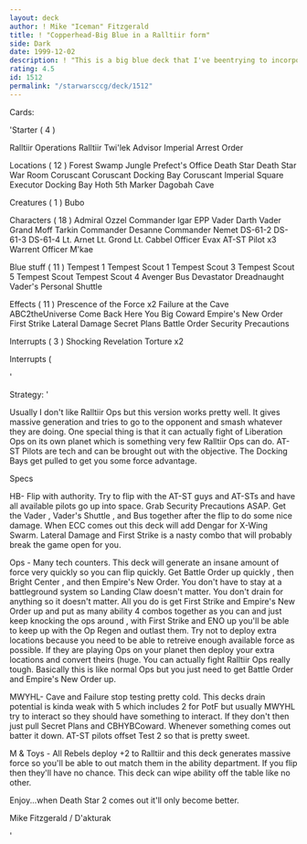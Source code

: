 ```yaml
---
layout: deck
author: ! Mike "Iceman" Fitzgerald
title: ! "Copperhead-Big Blue in a Ralltiir form"
side: Dark
date: 1999-12-02
description: ! "This is a big blue deck that I've beentrying to incorporate into various objectives and fits nicely with Ralltiir Operations."
rating: 4.5
id: 1512
permalink: "/starwarsccg/deck/1512"
---
```

Cards: 

'Starter  ( 4 )

Ralltiir Operations
Ralltiir
Twi'lek Advisor
Imperial Arrest Order

Locations  ( 12 )
 Forest
 Swamp
 Jungle
 Prefect's Office
Death Star
Death Star  War Room
Coruscant
Coruscant  Docking Bay
Coruscant  Imperial Square
Executor  Docking Bay
Hoth  5th Marker
Dagobah  Cave

Creatures  ( 1 )
Bubo

Characters  ( 18 )
Admiral Ozzel
Commander Igar
EPP Vader
Darth Vader
Grand Moff Tarkin
Commander Desanne
Commander Nemet
DS-61-2
DS-61-3
DS-61-4
Lt. Arnet
Lt. Grond
Lt. Cabbel
Officer Evax
AT-ST Pilot x3
Warrent Officer M'kae

Blue stuff  ( 11 )
Tempest 1
Tempest Scout 1
Tempest Scout 3
Tempest Scout 5
Tempest Scout
Tempest Scout 4
Avenger
Bus
Devastator
Dreadnaught
Vader's Personal Shuttle

Effects  ( 11 )
Prescence of the Force x2
Failure at the Cave
ABC2theUniverse
Come Back Here You Big Coward
Empire's New Order
First Strike
Lateral Damage
Secret Plans
Battle Order
Security Precautions

Interrupts   ( 3 )
Shocking Revelation
Torture x2


Interrupts  (

'

Strategy: '

Usually I don't like Ralltiir Ops but this version
works pretty well. It gives massive generation and
tries to go to the opponent and smash whatever
they are doing. One special thing is that it can
actually fight of Liberation Ops on its own planet
which is something very few Ralltiir Ops can do.
AT-ST Pilots are tech and can be brought out with
the objective. The Docking Bays get pulled to
get you some force advantage.

Specs 

HB- Flip with authority. Try to flip with the AT-ST guys and AT-STs and have all available pilots go up into space.  Grab Security Precautions
ASAP. Get the Vader , Vader's Shuttle , and Bus
together after the flip to do some nice damage.
When ECC comes out this deck will add Dengar for
X-Wing Swarm. Lateral Damage and First Strike is
a nasty combo that will probably break the game
open for you.

Ops - Many tech counters. This deck will generate
an insane amount of force very quickly so you
can flip quickly. Get Battle Order up quickly ,
then Bright Center , and then Empire's New Order.
You don't have to stay at a battleground system
so Landing Claw doesn't matter. You don't drain
for anything so it doesn't matter. All you do is
get First Strike and Empire's New Order up and put as many ability 4 combos together as you can
and just keep knocking the ops around , with First
Strike and ENO up you'll be able to keep up with the Op Regen and outlast them. Try not to deploy extra locations because you need to be able to retreive enough available force as possible. If
they are playing Ops on your planet then deploy your extra locations and convert theirs (huge. You can actually fight Ralltiir Ops really tough.
Basically this is like normal Ops but you just need to get Battle Order and Empire's New Order up.

MWYHL- Cave and Failure stop testing pretty cold.
This decks drain potential is kinda weak with 5 which includes 2 for PotF but usually MWYHL try
to interact so they should have something to interact. If they don't then just pull Secret Plans and CBHYBCoward. Whenever something comes
out batter it down. AT-ST pilots offset Test 2
so that is pretty sweet.

M & Toys - All Rebels deploy +2 to Ralltiir and
this deck generates massive force so you'll be
able to out match them in the ability department.
If you flip then they'll have no chance. This deck
can wipe ability off the table like no other.

Enjoy...when Death Star 2 comes out it'll only
become better.

Mike Fitzgerald / D'akturak




'

